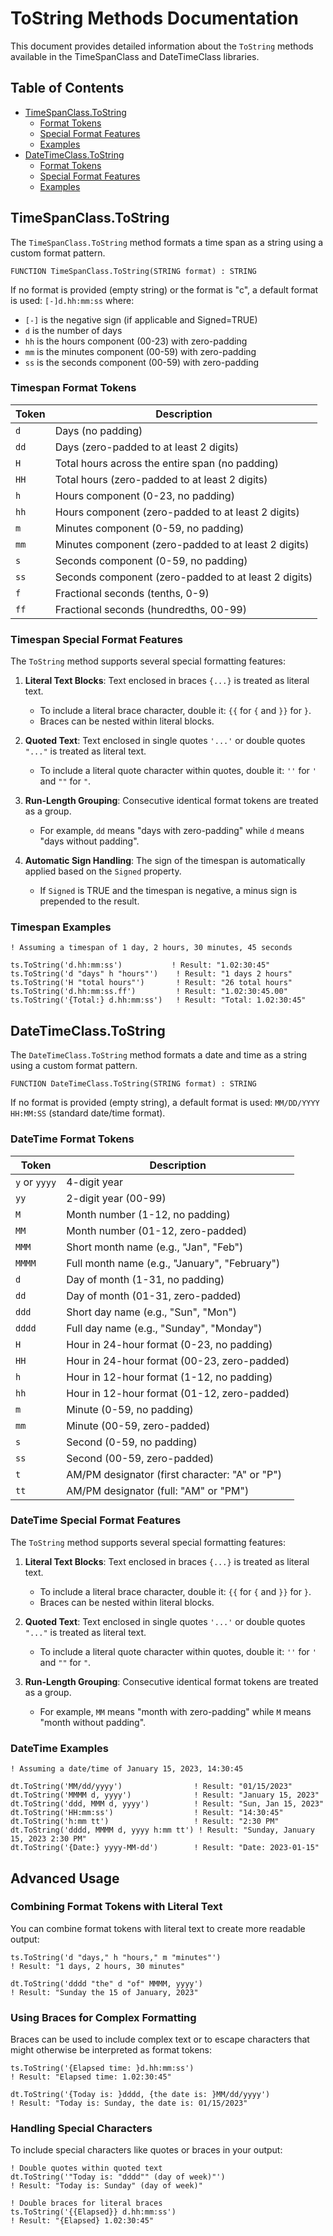 # ToString Methods Documentation

This document provides detailed information about the `ToString` methods available in the TimeSpanClass and DateTimeClass libraries.

## Table of Contents
- [TimeSpanClass.ToString](#timespanclasstostring)
  - [Format Tokens](#timespan-format-tokens)
  - [Special Format Features](#timespan-special-format-features)
  - [Examples](#timespan-examples)
- [DateTimeClass.ToString](#datetimeclasstostring)
  - [Format Tokens](#datetime-format-tokens)
  - [Special Format Features](#datetime-special-format-features)
  - [Examples](#datetime-examples)

## TimeSpanClass.ToString

The `TimeSpanClass.ToString` method formats a time span as a string using a custom format pattern.

```clarion
FUNCTION TimeSpanClass.ToString(STRING format) : STRING
```

If no format is provided (empty string) or the format is "c", a default format is used: `[-]d.hh:mm:ss` where:
- `[-]` is the negative sign (if applicable and Signed=TRUE)
- `d` is the number of days
- `hh` is the hours component (00-23) with zero-padding
- `mm` is the minutes component (00-59) with zero-padding
- `ss` is the seconds component (00-59) with zero-padding

### Timespan Format Tokens

| Token | Description |
|-------|-------------|
| `d` | Days (no padding) |
| `dd` | Days (zero-padded to at least 2 digits) |
| `H` | Total hours across the entire span (no padding) |
| `HH` | Total hours (zero-padded to at least 2 digits) |
| `h` | Hours component (0-23, no padding) |
| `hh` | Hours component (zero-padded to at least 2 digits) |
| `m` | Minutes component (0-59, no padding) |
| `mm` | Minutes component (zero-padded to at least 2 digits) |
| `s` | Seconds component (0-59, no padding) |
| `ss` | Seconds component (zero-padded to at least 2 digits) |
| `f` | Fractional seconds (tenths, 0-9) |
| `ff` | Fractional seconds (hundredths, 00-99) |

### Timespan Special Format Features

The `ToString` method supports several special formatting features:

1. **Literal Text Blocks**: Text enclosed in braces `{...}` is treated as literal text.
   - To include a literal brace character, double it: `{{` for `{` and `}}` for `}`.
   - Braces can be nested within literal blocks.

2. **Quoted Text**: Text enclosed in single quotes `'...'` or double quotes `"..."` is treated as literal text.
   - To include a literal quote character within quotes, double it: `''` for `'` and `""` for `"`.

3. **Run-Length Grouping**: Consecutive identical format tokens are treated as a group.
   - For example, `dd` means "days with zero-padding" while `d` means "days without padding".

4. **Automatic Sign Handling**: The sign of the timespan is automatically applied based on the `Signed` property.
   - If `Signed` is TRUE and the timespan is negative, a minus sign is prepended to the result.

### Timespan Examples

```clarion
! Assuming a timespan of 1 day, 2 hours, 30 minutes, 45 seconds

ts.ToString('d.hh:mm:ss')           ! Result: "1.02:30:45"
ts.ToString('d "days" h "hours"')    ! Result: "1 days 2 hours"
ts.ToString('H "total hours"')       ! Result: "26 total hours"
ts.ToString('d.hh:mm:ss.ff')         ! Result: "1.02:30:45.00"
ts.ToString('{Total:} d.hh:mm:ss')   ! Result: "Total: 1.02:30:45"
```

## DateTimeClass.ToString

The `DateTimeClass.ToString` method formats a date and time as a string using a custom format pattern.

```clarion
FUNCTION DateTimeClass.ToString(STRING format) : STRING
```

If no format is provided (empty string), a default format is used: `MM/DD/YYYY HH:MM:SS` (standard date/time format).

### DateTime Format Tokens

| Token | Description |
|-------|-------------|
| `y` or `yyyy` | 4-digit year |
| `yy` | 2-digit year (00-99) |
| `M` | Month number (1-12, no padding) |
| `MM` | Month number (01-12, zero-padded) |
| `MMM` | Short month name (e.g., "Jan", "Feb") |
| `MMMM` | Full month name (e.g., "January", "February") |
| `d` | Day of month (1-31, no padding) |
| `dd` | Day of month (01-31, zero-padded) |
| `ddd` | Short day name (e.g., "Sun", "Mon") |
| `dddd` | Full day name (e.g., "Sunday", "Monday") |
| `H` | Hour in 24-hour format (0-23, no padding) |
| `HH` | Hour in 24-hour format (00-23, zero-padded) |
| `h` | Hour in 12-hour format (1-12, no padding) |
| `hh` | Hour in 12-hour format (01-12, zero-padded) |
| `m` | Minute (0-59, no padding) |
| `mm` | Minute (00-59, zero-padded) |
| `s` | Second (0-59, no padding) |
| `ss` | Second (00-59, zero-padded) |
| `t` | AM/PM designator (first character: "A" or "P") |
| `tt` | AM/PM designator (full: "AM" or "PM") |

### DateTime Special Format Features

The `ToString` method supports several special formatting features:

1. **Literal Text Blocks**: Text enclosed in braces `{...}` is treated as literal text.
   - To include a literal brace character, double it: `{{` for `{` and `}}` for `}`.
   - Braces can be nested within literal blocks.

2. **Quoted Text**: Text enclosed in single quotes `'...'` or double quotes `"..."` is treated as literal text.
   - To include a literal quote character within quotes, double it: `''` for `'` and `""` for `"`.

3. **Run-Length Grouping**: Consecutive identical format tokens are treated as a group.
   - For example, `MM` means "month with zero-padding" while `M` means "month without padding".

### DateTime Examples

```clarion
! Assuming a date/time of January 15, 2023, 14:30:45

dt.ToString('MM/dd/yyyy')                ! Result: "01/15/2023"
dt.ToString('MMMM d, yyyy')              ! Result: "January 15, 2023"
dt.ToString('ddd, MMM d, yyyy')          ! Result: "Sun, Jan 15, 2023"
dt.ToString('HH:mm:ss')                  ! Result: "14:30:45"
dt.ToString('h:mm tt')                   ! Result: "2:30 PM"
dt.ToString('dddd, MMMM d, yyyy h:mm tt') ! Result: "Sunday, January 15, 2023 2:30 PM"
dt.ToString('{Date:} yyyy-MM-dd')        ! Result: "Date: 2023-01-15"
```

## Advanced Usage

### Combining Format Tokens with Literal Text

You can combine format tokens with literal text to create more readable output:

```clarion
ts.ToString('d "days," h "hours," m "minutes"')
! Result: "1 days, 2 hours, 30 minutes"

dt.ToString('dddd "the" d "of" MMMM, yyyy')
! Result: "Sunday the 15 of January, 2023"
```

### Using Braces for Complex Formatting

Braces can be used to include complex text or to escape characters that might otherwise be interpreted as format tokens:

```clarion
ts.ToString('{Elapsed time: }d.hh:mm:ss')
! Result: "Elapsed time: 1.02:30:45"

dt.ToString('{Today is: }dddd, {the date is: }MM/dd/yyyy')
! Result: "Today is: Sunday, the date is: 01/15/2023"
```

### Handling Special Characters

To include special characters like quotes or braces in your output:

```clarion
! Double quotes within quoted text
dt.ToString('"Today is: "dddd"" (day of week)"')
! Result: "Today is: Sunday" (day of week)"

! Double braces for literal braces
ts.ToString('{{Elapsed}} d.hh:mm:ss')
! Result: "{Elapsed} 1.02:30:45"